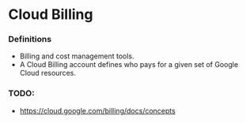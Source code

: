# Cloud Billing

### Definitions
* Billing and cost management tools.
* A Cloud Billing account defines who pays for a given set of Google Cloud resources. 


### TODO:
* https://cloud.google.com/billing/docs/concepts